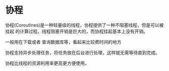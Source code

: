 # 协程

协程(Coroutines)是一种轻量级的线程，协程提供了一种不阻塞线程，但是可以被挂起
的计算过程。线程阻塞开销是巨大的，而协程挂起基本上没有开销。

一般用在下载或者 查询数据库等，看起来比较费时间的地方

协程支持异步处理任务，将任务放在后台进行处理，这样就无需等待直到完成。

协程比线程的资源利用率更高更方便使用。

## 